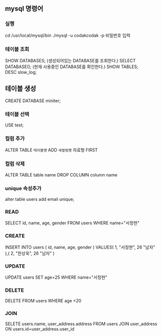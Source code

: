 ## mysql 명령어

### 실행
cd /usr/local/mysql/bin
./mysql -u codakcodak -p 
비밀번호 입력

### 테이블 조회
SHOW DATABASES;
(생성되어있는 DATABASE를 조회한다.)
SELECT DATABASE(); 
(현재 사용중인 DATABASE를 확인한다.) 
SHOW TABLES;  
DESC slow_log;  

## 테이블 생성
CREATE DATABASE miniter;

### 테이블 선택
USE test; 

### 컬럼 추가
ALTER TABLE `테이블명` ADD `새컬럼명` 자료형 FIRST

### 컬럼 삭제
ALTER TABLE table name
DROP COLUMN column name

### unique 속성추가
alter table users add email unique;
### READ 
SELECT
    id,
    name,
    age,
    gender
FROM users 
WHERE name="서정현"

### CREATE
INSERT INTO users (
    id,
    name,
    age,
    gender
) VALUES(
    1,
    "서정현",
    26
    "남자"
),(
    2,
    "한상욱",
    26
    "남자"
)

### UPDATE
UPDATE users SET age=25 WHERE name="서정현"

### DELETE 
DELETE FROM users WHERE age <20

### JOIN
SELETE 
    users.name,
    user_address.address
FROM users
JOIN user_address ON users.id=user_address.user_id

